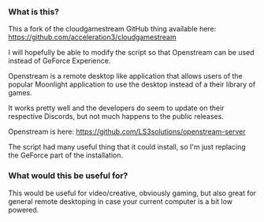 ### What is this?

This a fork of the cloudgamestream GitHub thing available here: https://github.com/acceleration3/cloudgamestream

I will hopefully be able to modify the script so that Openstream can be used instead of GeForce Experience. 

Openstream is a remote desktop like application that allows users of the popular Moonlight application to use the desktop instead of a their library of games. 

It works pretty well and the developers do seem to update on their respective Discords, but not much happens to the public releases. 

Openstream is here: https://github.com/LS3solutions/openstream-server

The script had many useful thing that it could install, so I'm just replacing the GeForce part of the installation. 

### What would this be useful for?

This would be useful for video/creative, obviously gaming, but also great for general remote desktoping in case your current computer is a bit low powered. 
